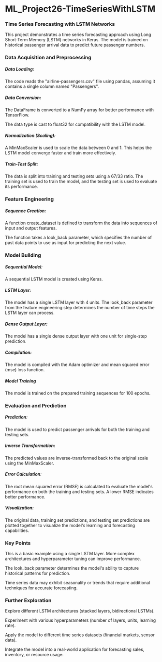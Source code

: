# ML_Project26-TimeSeriesWithLSTM

### Time Series Forecasting with LSTM Networks
This project demonstrates a time series forecasting approach using Long Short-Term Memory (LSTM) networks in Keras. The model is trained on historical passenger arrival data to predict future passenger numbers.

### Data Acquisition and Preprocessing

##### Data Loading:
The code reads the "airline-passengers.csv" file using pandas, assuming it contains a single column named "Passengers".

##### Data Conversion:
The DataFrame is converted to a NumPy array for better performance with TensorFlow.

The data type is cast to float32 for compatibility with the LSTM model.

##### Normalization (Scaling):
A MinMaxScaler is used to scale the data between 0 and 1. This helps the LSTM model converge faster and train more effectively.

##### Train-Test Split:
The data is split into training and testing sets using a 67/33 ratio. The training set is used to train the model, and the testing set is used to evaluate its performance.

### Feature Engineering
##### Sequence Creation:
A function create_dataset is defined to transform the data into sequences of input and output features.

The function takes a look_back parameter, which specifies the number of past data points to use as input for predicting the next value.

### Model Building
##### Sequential Model:
A sequential LSTM model is created using Keras.
##### LSTM Layer:
The model has a single LSTM layer with 4 units. The look_back parameter from the feature engineering step determines the number of time steps the LSTM layer can process.
##### Dense Output Layer:
The model has a single dense output layer with one unit for single-step prediction.
##### Compilation:
The model is compiled with the Adam optimizer and mean squared error (mse) loss function.
##### Model Training
The model is trained on the prepared training sequences for 100 epochs.


### Evaluation and Prediction
##### Prediction:
The model is used to predict passenger arrivals for both the training and testing sets.
##### Inverse Transformation:
The predicted values are inverse-transformed back to the original scale using the MinMaxScaler.
##### Error Calculation:
The root mean squared error (RMSE) is calculated to evaluate the model's performance on both the training and testing sets. A lower RMSE indicates better performance.
##### Visualization:
The original data, training set predictions, and testing set predictions are plotted together to visualize the model's learning and forecasting capabilities.

### Key Points
This is a basic example using a single LSTM layer. More complex architectures and hyperparameter tuning can improve performance.

The look_back parameter determines the model's ability to capture historical patterns for prediction.

Time series data may exhibit seasonality or trends that require additional techniques for accurate forecasting.

### Further Exploration
Explore different LSTM architectures (stacked layers, bidirectional LSTMs).

Experiment with various hyperparameters (number of layers, units, learning rate).

Apply the model to different time series datasets (financial markets, sensor data).

Integrate the model into a real-world application for forecasting sales, inventory, or resource usage.
